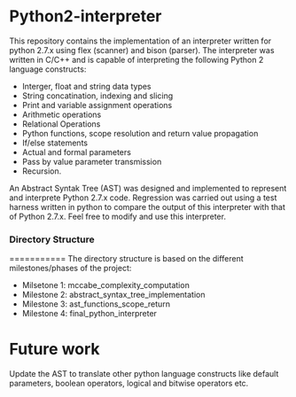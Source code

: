 # Python2-interpreter
This repository contains the implementation of an interpreter written for python 2.7.x using flex (scanner) and bison (parser). The interpreter was written in C/C++ and is capable of interpreting the following Python 2 language constructs:
- Interger, float and string data types
- String concatination, indexing and slicing
- Print and variable assignment operations
- Arithmetic operations
- Relational Operations 
- Python functions, scope resolution and return value propagation
- If/else statements
- Actual and formal parameters
- Pass by value parameter transmission
- Recursion.

An Abstract Syntak Tree (AST) was designed and implemented to represent and interprete Python 2.7.x code. Regression was carried out using a test harness written in python to compare the output of this interpreter with that of Python 2.7.x. Feel free to modify and use this interpreter.

### Directory Structure
===========
The directory structure is based on the different milestones/phases of the project:
- Milsetone 1: mccabe_complexity_computation
- Milestone 2: abstract_syntax_tree_implementation
- Milestone 3: ast_functions_scope_return
- Milestone 4: final_python_interpreter

Future work
===========
Update the AST to translate other python language constructs like default parameters, boolean operators, logical and bitwise operators etc.



